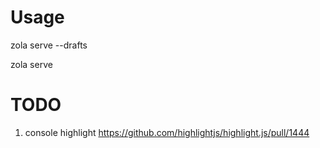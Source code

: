 # Usage

zola serve --drafts

zola serve


# TODO
1. console highlight https://github.com/highlightjs/highlight.js/pull/1444
